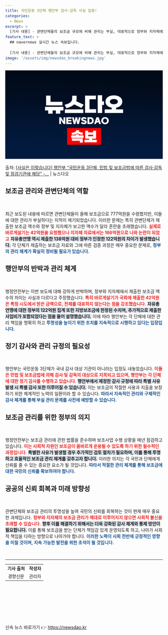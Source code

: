 ```yaml
---
title: 국민운동 3단체 행안부 검사·감독 사실 집중!
categories:
  - News
excerpt: >
  [기사 내용] - 관변단체들의 보조금 규모에 비해 관리는 부실, 대표적으로 정부와 지자체에서 국회에 제출한 …
feature_text: >
  ## navernews 실시간 뉴스 속보입니다.

  [기사 내용] - 관변단체들의 보조금 규모에 비해 관리는 부실, 대표적으로 정부와 지자체에서 국회에 제출한 …
image: '/assets/img/newsdao_breakingnews.jpg'
---
```


![뉴스다오 속보](/assets/img/newsdao_breakingnews.jpg)

<p>출처: <a href="https://newsdao.kr/2234" rel="dofollow">[사실은 이렇습니다] 행안부 “국민운동 3단체, 민법 및 보조금법에 따른 검사·감독 및 점검기관에 해당” -…</a> | 뉴스다오</p>

<h2 data-ke-size="size26">보조금 관리와 관변단체의 역할</h2>

<p data-ke-size="size16">&nbsp;</p>

최근 보도된 내용에 따르면 관변단체들이 올해 보조금으로 777억원을 수령했지만, 이들에 대한 관리가 부실하다는 지적이 제기되었습니다. 이러한 문제는 특히 관변단체가 제출한 보조금 액수와 정부 및 지자체가 보고한 액수가 달라 혼란을 초래했습니다. <b><span style="color: #ee2323;">실제로 바르게살기는 42억원을 요청했으나 지자체 자료에서는 166억원으로 나와 논란이 되었고</span></b> <b><span style="background-color: #21538527;">자유총연맹 역시 제출한 138억원 대비 정부가 인정한 122억원의 차이가 발생했습니다.</span></b> 각 단체가 제출하는 보조금 자료와 그에 따른 검증 과정은 매우 중요한 문제로, <b><span style="color: #1a5490;">정부의 관리 체계가 확실히 정비될 필요가 있습니다.</span></b>

<h2 data-ke-size="size26">행안부의 반박과 관리 체계</h2>

<p data-ke-size="size16">&nbsp;</p>

행정안전부는 이번 보도에 대해 강하게 반박하며, 정부와 지자체에서 제출한 보조금 액수의 차이는 사실과 다르다고 주장했습니다. <b><span style="color: #ee2323;">특히 바르게살기가 국회에 제출한 42억원은 특정 시도에서 받은 금액으로, 전체를 대표하지 않는다는 점을 강조했습니다.</span></b> <b><span style="background-color: #21538527;">자유총연맹에 대한 정부의 122억원 집계 또한 지방보조금에 한정된 수치며, 추가적으로 제출한 사업비가 포함되었다는 점을 들어 설명했습니다.</span></b> 이에 따라 행안부는 각 단체에 대한 관리 책임을 명확히 하고 <b><span style="color: #1a5490;">투명성을 높이기 위한 조치를 지속적으로 시행하고 있다는 입장입니다.</span></b>

<h2 data-ke-size="size26">정기 감사와 관리 규정의 필요성</h2>

<p data-ke-size="size16">&nbsp;</p>

행안부는 국민운동 3단체가 국내 감사 대상 기관이 아니라는 입장도 내놓았습니다. <b><span style="color: #ee2323;">이들은 민법 및 보조금법에 의해 검사 및 감독의 대상으로 지목되고 있으며, 행안부는 각 단체에 대한 정기 감사를 수행하고 있습니다.</span></b> <b><span style="background-color: #21538527;">행안부에서 제정한 감사 규정에 따라 특별 사유발생 시 특별 감사 또한 이루어질 수 있습니다.</span></b> 이는 보조금의 적절한 사용과 지출을 보장하기 위한 체계적인 노력의 일환이라 할 수 있습니다. <b><span style="color: #1a5490;">따라서 지속적인 관리와 구체적인 감사 체계를 통해 부실 관리 문제를 사전에 예방할 수 있습니다.</span></b>

<h2 data-ke-size="size26">보조금 관리를 위한 정부의 의지</h2>

<p data-ke-size="size16">&nbsp;</p>

행정안전부는 보조금 관리에 관한 법률을 준수하며 보조사업 수행 상황을 매년 점검하고 있습니다. <b><span style="color: #ee2323;">이는 사회적 자원인 보조금이 올바르게 운용될 수 있도록 하기 위한 필수적인 과정입니다.</span></b> <b><span style="background-color: #21538527;">특별한 사유가 발생할 경우 추가적인 검토 절차가 필요하며, 이를 통해 투명하고 효율적인 보조금 관리 체계를 갖추고자 합니다.</span></b> 이러한 의지는 각 국민과 단체에게 신뢰를 줄 수 있는 중요한 요소가 될 것입니다. <b><span style="color: #1a5490;">따라서 적절한 관리 체계를 통해 보조금에 대한 국민의 신뢰를 확보하여야 합니다.</span></b>

<h2 data-ke-size="size26">공공의 신뢰 회복과 미래 방향성</h2>

<p data-ke-size="size16">&nbsp;</p>

관변단체와 보조금 관리의 투명성을 높여 국민의 신뢰를 회복하는 것이 현재 매우 중요한 과제입니다. <b><span style="color: #ee2323;">정부와 지자체의 보조금 관리가 제대로 이루어지지 않으면 사회적 불신을 초래할 수 있습니다.</span></b> <b><span style="background-color: #21538527;">향후 이를 해결하기 위해서는 더욱 강화된 감사 체계와 통제 방안이 필요합니다.</span></b> 이를 통해 보조금을 받는 단체가 책임감 있게 운영되도록 하고, 나아가 사회적 책임을 다하는 방향으로 나아가야 합니다. <b><span style="color: #1a5490;">이러한 노력이 사회 전반에 긍정적인 영향을 미칠 것이며, 지속 가능한 발전을 위한 초석이 될 것입니다.</span></b>

<p data-ke-size="size16">&nbsp;</p>
<hr>
<table style="width: 100%;">
  <tr>
    <td style="text-align: center; height: 17px;"><b>기사 출처</b></td>
    <td style="text-align: center; height: 17px;"><b>작성자</b></td>
  </tr>
  <tr>
    <td style="text-align: center; height: 17px;">경향신문</td>
    <td style="text-align: center; height: 17px;">관리자</td>
  </tr>
</table>
<p data-ke-size="size16">&nbsp;</p>
<p data-ke-size="size16">&nbsp;</p>
<p data-ke-size="size16">&nbsp;</p>
<p data-ke-size="size16">&nbsp;</p> 

신속 뉴스 바로가기 👉 <a href="https://newsdao.kr" rel="dofollow">https://newsdao.kr</a>


